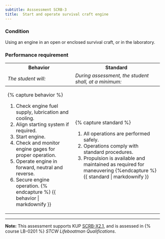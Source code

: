 ```yaml
---
subtitle: Asssessment SCRB-3
title:  Start and operate survival craft engine
---
```




### Condition

Using an engine in an open or enclosed survival craft, or in the laboratory.

### Performance requirement 

<table width='100%' class='Guidelines'>
 <thead>
 <tr>
     <th class='thirty'>Behavior</th>
     <th class='seventy'>Standard</th>
 </tr>
 <tr>
     <td><em>The student will:</em></td>
     <td><em>During assessment, the student shall, at a minimum:</em></td>
 </tr>
 </thead>
 <tbody>
 

<tr><td>

{% capture behavior %}
1.  Check engine fuel supply, lubrication and cooling.
2.  Align starting system if required.
3.  Start engine.
4.  Check and monitor engine gages for proper operation.
5.  Operate engine in forward, neutral and reverse.
6.  Secure engine operation.
{% endcapture %}
{{ behavior | markdownify }}

</td><td>

{% capture standard %}
1. All operations are performed safely.
2. Operations comply with standard procedures.
3.  Propulsion is available and maintained as required for maneuvering
{%endcapture %}
{{ standard | markdownify }}

</td></tr>



 </tbody>
 </table>



*****

**Note:** This assessment supports KUP [SCRB-X2.1]({{site.baseurl}}/tables/621.html#SCRB-X2.1), and is assessed in  {% course  LB-0201 %}  *STCW Lifeboatman Qualifications*. 

